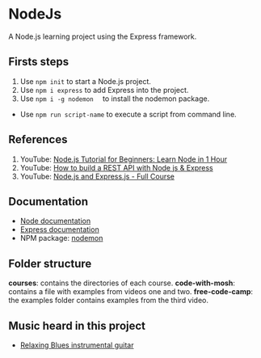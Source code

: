 # NodeJs

A Node.js learning project using the Express framework.

## Firsts steps

1. Use `npm init` to start a Node.js project.
2. Use `npm i express` to add Express into the project.
3. Use `npm i -g nodemon  ` to install the nodemon package.

- Use `npm run script-name` to execute a script from command line.

## References

1. YouTube: [Node.js Tutorial for Beginners: Learn Node in 1 Hour](https://www.youtube.com/watch?v=TlB_eWDSMt4&ab_channel=ProgrammingwithMosh)
2. YouTube: [How to build a REST API with Node js & Express](https://www.youtube.com/watch?v=pKd0Rpw7O48&ab_channel=ProgrammingwithMosh)
3. YouTube: [Node.js and Express.js - Full Course](https://www.youtube.com/watch?v=Oe421EPjeBE&ab_channel=freeCodeCamp.org)

## Documentation

- [Node documentation](https://nodejs.org/)
- [Express documentation](https://expressjs.com/)
- NPM package: [nodemon](https://www.npmjs.com/package/nodemon)

## Folder structure

**courses**: contains the directories of each course.
**code-with-mosh**: contains a file with examples from videos one and two.
**free-code-camp**: the examples folder contains examples from the third video.

## Music heard in this project

- [Relaxing Blues instrumental guitar](https://open.spotify.com/album/08mAHO7zc084KNeKxDKPrO?si=XybAkJqpSAy-BN5nphbxig)
